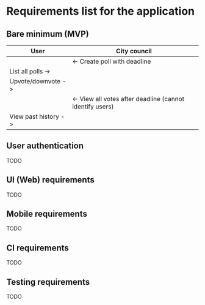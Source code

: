 # Requirements list for the application

## Bare minimum (MVP)

| User | City council |
| -----|--------------|
|      | <- Create poll with deadline |
| List all polls -> |  |
| Upvote/downvote -> |  |
|   | <- View all votes after deadline (cannot identify users) |
| View past history -> |  |

## User authentication
 TODO


## UI (Web) requirements
TODO


## Mobile requirements
TODO


## CI requirements
TODO

## Testing requirements
TODO
